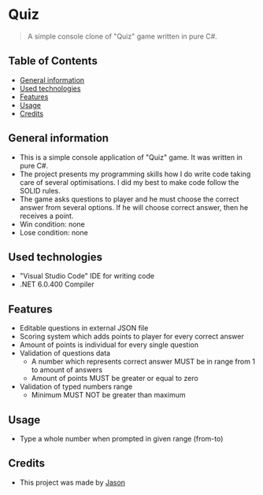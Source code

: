 # Quiz
> A simple console clone of "Quiz" game written in pure C#.

## Table of Contents
* [General information](#general-information)
* [Used technologies](#used-technologies)
* [Features](#features)
* [Usage](#usage)
* [Credits](#credits)

## General information
- This is a simple console application of "Quiz" game. It was written in pure C#.
- The project presents my programming skills how I do write code taking care of several optimisations. I did my best to make code follow the SOLID rules.
- The game asks questions to player and he must choose the correct answer from several options. If he will choose correct answer, then he receives a point.
- Win condition: none
- Lose condition: none

## Used technologies
- "Visual Studio Code" IDE for writing code
- .NET 6.0.400 Compiler

## Features
- Editable questions in external JSON file
- Scoring system which adds points to player for every correct answer
- Amount of points is individual for every single question
- Validation of questions data
	- A number which represents correct answer MUST be in range from 1 to amount of answers
	- Amount of points MUST be greater or equal to zero
- Validation of typed numbers range
	- Minimum MUST NOT be greater than maximum

## Usage
- Type a whole number when prompted in given range (from-to)

## Credits
- This project was made by [Jason](https://jasonxiii.pl "Jason. Gry, muzyka, kursy, artykuły, programy i filmy!")